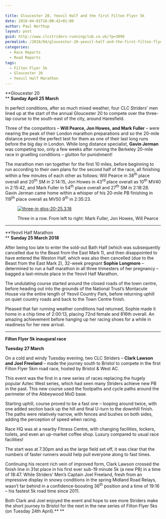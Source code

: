```yaml
---

title: Gloucester 20, Yeovil Half and the first Filton Flyer 5k
date: 2018-04-01T16:00:42+01:00
author: Paul Northup
layout: post
guid: http://www.clcstriders-runningclub.co.uk/?p=3096
permalink: /2018/04/gloucester-20-yeovil-half-and-the-first-filton-flyer-5k/
categories:
  - Race Reports
  - Road Reports
tags:
  - Filton Flyer 5k
  - Gloucester 20
  - Yeovil Half Marathon
---
```

**Gloucester 20  
** **Sunday April 25 March**

In perfect conditions, after so much mixed weather, four CLC Striders’ men lined up at the start of the annual Gloucester 20 to compete over the three-lap course to the south-east of the city, around Haresfield.

Three of the competitors – **Will Pearce, Jon Howes, and Mark Fuller** – were nearing the peak of their London marathon preparations and so the 20-mile distance proved the perfect test for them as one of their last long runs before the big day in London. While long distance specialist, **Gavin Jerman** was competing too, only a few weeks after running the Berkeley 20-mile race in gruelling conditions – glutton for punishment!

The marathon men ran together for the first 10 miles, before beginning to run according to their own plans for the second half of the race, all finishing within a few minutes of each other as follows: Will Pearce in 38<sup>th</sup> place overall and 20<sup>th</sup> SM in 2:14:15, Jon Howes in 43<sup>rd </sup>place overall as 10<sup>th</sup> MV40 in 2:15:42, and Mark Fuller in 54<sup>th</sup> place overall and 27<sup>th</sup> SM in 2:18:28. Gavin Jerman came home within a whisper of his 20-mile PB finishing in 119<sup>th</sup> place overall as MV50 9<sup>th</sup> in 2:35:23.<figure id="attachment_3097" aria-describedby="caption-attachment-3097" style="width: 800px" class="wp-caption alignnone">

[<img class="wp-image-3097" src="/Images/2018/04/three-in-glos-20-25.3.18.jpg" alt="three-in glos-20-25.3.18" width="800" height="533" srcset="/Images/2018/04/three-in-glos-20-25.3.18.jpg 960w, /Images/2018/04/three-in-glos-20-25.3.18-300x200.jpg 300w, /Images/2018/04/three-in-glos-20-25.3.18-768x511.jpg 768w" sizes="(max-width: 800px) 100vw, 800px" />](/Images/2018/04/three-in-glos-20-25.3.18.jpg)<figcaption id="caption-attachment-3097" class="wp-caption-text">Three in a row. From left to right: Mark Fuller, Jon Howes, Will Pearce</figcaption></figure> 

* * *

**Yeovil Half Marathon  
** **Sunday 25 March 2018**

After being too late to enter the sold-out Bath Half (which was subsequently cancelled due to the Beast from the East Mark 1), and then disappointed to have entered the Weston Half, which was also then cancelled (due to the Beast from the East Mark 2), 32-week pregnant **Sophie Longmore** – determined to run a half marathon in all three trimesters of her pregnancy – bagged a last-minute place in the Yeovil Half Marathon.

The undulating course started around the closed roads of the town centre, before heading out into the grounds of the National Trust’s Montacute House via the entire length of Yeovil Country Park, before returning uphill on quiet country roads and back to the Town Centre finish.

Pleased that fair running weather conditions had returned, Sophie made it home in a chip time of 2:00:13, placing 72nd female and 816th overall. An amazing achievement before hanging up her racing shoes for a while in readiness for her new arrival.

* * *

**Filton Flyer 5k inaugural race**

**Tuesday 27 March**

On a cold and windy Tuesday evening, two CLC Striders – **Clark Lawson and Joel Freeland** – made the journey south to Bristol to compete in the first Filton Flyer 5km road race, hosted by Bristol & West AC.

This event was the first in a new series of races replacing the hugely popular Aztec West series, which had seen many Striders achieve new PB in the past. This new course used the footpaths and cycle paths around the perimeter of the Abbeywood MoD base.

Starting uphill, course proved to be a fast one – looping around twice, with one added section back up the hill and final U-turn to the downhill finish. The paths were relatively narrow, with fences and bushes on both sides, adding the perception of speed when racing.

Race HQ was at a nearby Fitness Centre, with changing facilities, lockers, toilets, and even an up-market coffee shop. Luxury compared to usual race facilities!

The start was at 7.30pm and as the large field set off, it was clear that the numbers of faster runners would help pull everyone along to fast times.

Continuing his recent rich vein of improved form, Clark Lawson crossed the finish line in 31st place in his first ever sub-19 minute 5k (a new PB) in a time of 18:47. While Striders’ Men’s Captain Joel Freeland, fresh from an impressive display in snowy conditions in the spring Midland Road Relays, wasn’t far behind in a confidence-boosting 36<sup>th</sup> position and a time of 19:16 – his fastest 5k road time since 2011.

Both Clark and Joel enjoyed the event and hope to see more Striders make the short journey to Bristol for the next in the new series of Filton Flyer 5ks (on Tuesday 24th April).** **